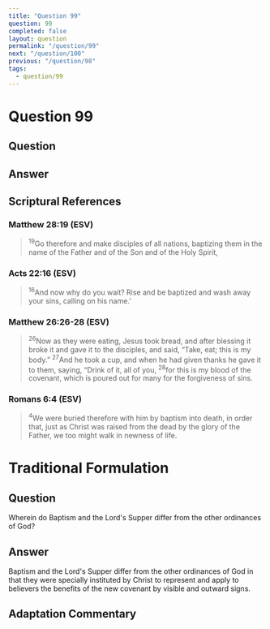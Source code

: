 ```yaml
---
title: "Question 99"
question: 99
completed: false
layout: question
permalink: "/question/99"
next: "/question/100"
previous: "/question/98"
tags:
  - question/99
---
```

# Question 99

## Question


## Answer


## Scriptural References
### Matthew 28:19 (ESV)
> <sup>19</sup>Go therefore and make disciples of all nations, baptizing them in the name of the Father and of the Son and of the Holy Spirit,

### Acts 22:16 (ESV)
> <sup>16</sup>And now why do you wait? Rise and be baptized and wash away your sins, calling on his name.’

### Matthew 26:26-28 (ESV)
> <sup>26</sup>Now as they were eating, Jesus took bread, and after blessing it broke it and gave it to the disciples, and said, “Take, eat; this is my body.”
> <sup>27</sup>And he took a cup, and when he had given thanks he gave it to them, saying, “Drink of it, all of you,
> <sup>28</sup>for this is my blood of the covenant, which is poured out for many for the forgiveness of sins.

### Romans 6:4 (ESV)
> <sup>4</sup>We were buried therefore with him by baptism into death, in order that, just as Christ was raised from the dead by the glory of the Father, we too might walk in newness of life.

# Traditional Formulation
## Question
Wherein do Baptism and the Lord's Supper differ from the other ordinances of God?

## Answer
Baptism and the Lord's Supper differ from the other ordinances of God in that they were specially instituted by Christ to represent and apply to believers the benefits of the new covenant by visible and outward signs.

## Adaptation Commentary

